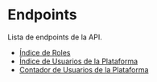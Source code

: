 # Endpoints

Lista de endpoints de la API.

- [Índice de Roles](RoleIndex.md)
- [Índice de Usuarios de la Plataforma](PlatformUserIndex.md)
- [Contador de Usuarios de la Plataforma](PlatformUserCounter.md)
